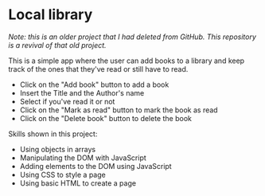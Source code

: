 # Local library

*Note: this is an older project that I had deleted from GitHub. This repository is a revival of that old project.*

This is a simple app where the user can add books to a library and keep track of the ones that they've read or still have to read.

- Click on the "Add book" button to add a book
- Insert the Title and the Author's name
- Select if you've read it or not
- Click on the "Mark as read" button to mark the book as read
- Click on the "Delete book" button to delete the book

Skills shown in this project:
- Using objects in arrays
- Manipulating the DOM with JavaScript
- Adding elements to the DOM using JavaScript
- Using CSS to style a page
- Using basic HTML to create a page